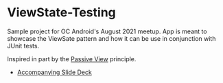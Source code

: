 # ViewState-Testing

Sample project for OC Android's August 2021 meetup. App is meant to showcase the ViewSate pattern and how it can be use in conjunction with JUnit tests. 

Inspired in part by the [Passive View](https://martinfowler.com/eaaDev/PassiveScreen.html) principle.

* [Accompanying Slide Deck](https://slides.com/kbaldauf/viewstate-testing/)